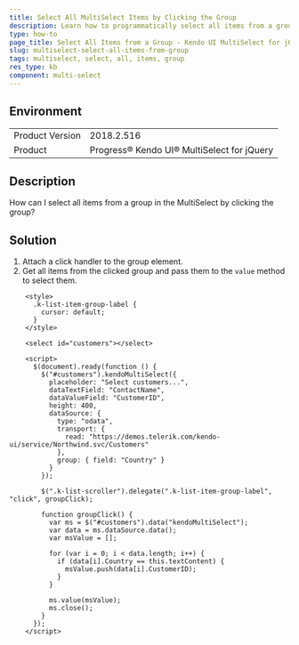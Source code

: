 ```yaml
---
title: Select All MultiSelect Items by Clicking the Group
description: Learn how to programmatically select all items from a group in the Kendo UI MultiSelect.
type: how-to
page_title: Select All Items from a Group - Kendo UI MultiSelect for jQuery
slug: multiselect-select-all-items-from-group
tags: multiselect, select, all, items, group
res_type: kb
component: multi-select
---
```


## Environment

<table>
	<tr>
		<td>Product Version</td>
		<td>2018.2.516</td>
	</tr>
	<tr>
		<td>Product</td>
		<td>Progress® Kendo UI® MultiSelect for jQuery</td>
	</tr>
</table>

## Description

How can I select all items from a group in the MultiSelect by clicking the group?

## Solution

1. Attach a click handler to the group element.
1. Get all items from the clicked group and pass them to the `value` method to select them.

```dojo
    <style>
      .k-list-item-group-label {
        cursor: default;
      }
    </style>

    <select id="customers"></select>

    <script>
      $(document).ready(function () {
        $("#customers").kendoMultiSelect({
          placeholder: "Select customers...",
          dataTextField: "ContactName",
          dataValueField: "CustomerID",
          height: 400,
          dataSource: {
            type: "odata",
            transport: {
              read: "https://demos.telerik.com/kendo-ui/service/Northwind.svc/Customers"
            },
            group: { field: "Country" }
          }
        });

        $(".k-list-scroller").delegate(".k-list-item-group-label", "click", groupClick);

        function groupClick() {
          var ms = $("#customers").data("kendoMultiSelect");
          var data = ms.dataSource.data();
          var msValue = [];

          for (var i = 0; i < data.length; i++) {
            if (data[i].Country == this.textContent) {
              msValue.push(data[i].CustomerID);
            }
          }

          ms.value(msValue);
          ms.close();
        }
      });
    </script>
```
